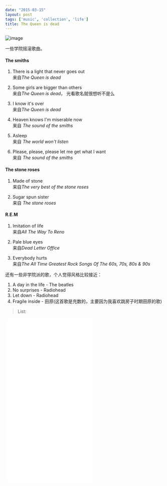 ```yaml
---
date: "2015-03-15"
layout: post
tags: ['music', 'collection', 'life']
title: The Queen is dead
---
```


![image](/images/posts/college-rock/the-smiths.png)

一些学院摇滚歌曲。

<!--more-->
  
#### The smiths  

1. There is a light that never goes out    
来自*The Queen is dead*

2. Some girls are bigger than others  
来自*The Queen is dead*， 光看歌名就很想听不是么

3. I know it's over  
来自*The Queen is dead*

4. Heaven knows I'm miserable now  
来自 *The sound of the smiths*

5. Asleep  
来自 *The world won't listen*

6. Please, please, please let me get what I want  
来自 *The sound of the smiths*


#### The stone roses  

1. Made of stone  
来自*The very best of the stone roses*

2. Sugar spun sister  
来自 *The stone roses*

#### R.E.M  

1. Imitation of life  
来自*All The Way To Reno*

2. Pale blue eyes  
来自*Dead Letter Office*

3. Everybody hurts  
来自*The All Time Greatest Rock Songs Of The 60s, 70s, 80s & 90s*  

还有一些非学院派的歌，个人觉得风格比较接近：

1. A day in the life - The beatles  
2. No surprises - Radiohead 
3. Let down - Radiohead  
4. Fragile inside - 田原(这首歌是充数的，主要因为我喜欢跳房子时期田原的歌)  

>List: 

<iframe frameborder="no" border="0" marginwidth="0" marginheight="0" width="280" height="520" src="//music.163.com/outchain/player?type=0&id=91952777&auto=0&height=430"></iframe>
